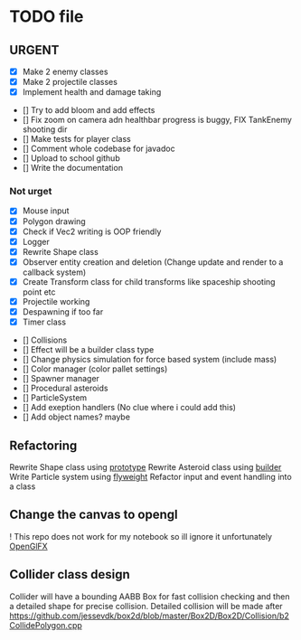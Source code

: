 # TODO file

## URGENT

- [x] Make 2 enemy classes
- [x] Make 2 projectile classes
- [x] Implement health and damage taking
- [] Try to add bloom and add effects
- [] Fix zoom on camera adn healthbar progress is buggy, FIX TankEnemy shooting dir
- [] Make tests for player class
- [] Comment whole codebase for javadoc
- [] Upload to school github
- [] Write the documentation

### Not urget

- [x] Mouse input
- [x] Polygon drawing
- [x] Check if Vec2 writing is OOP friendly
- [x] Logger
- [x] Rewrite Shape class
- [x] Observer entity creation and deletion (Change update and render to a callback system)
- [x] Create Transform class for child transforms like spaceship shooting point etc
- [x] Projectile working
- [x] Despawning if too far
- [x] Timer class
- [] Collisions
- [] Effect will be a builder class type
- [] Change physics simulation for force based system (include mass)
- [] Color manager (color pallet settings)
- [] Spawner manager
- [] Procedural asteroids
- [] ParticleSystem
- [] Add exeption handlers (No clue where i could add this)
- [] Add object names? maybe

## Refactoring

Rewrite Shape class using [prototype](https://refactoring.guru/design-patterns/prototype)
Rewrite Asteroid class using [builder](https://refactoring.guru/design-patterns/builder)
Write Particle system using [flyweight](https://refactoring.guru/design-patterns/flyweight)
Refactor input and event handling into a class

## Change the canvas to opengl

! This repo does not work for my notebook so ill ignore it unfortunately
[OpenGlFX](https://github.com/husker-dev/openglfx)

## Collider class design

Collider will have a bounding AABB Box for fast collision checking and then a detailed shape for precise collision.
Detailed collision will be made after <https://github.com/jessevdk/box2d/blob/master/Box2D/Box2D/Collision/b2CollidePolygon.cpp>
